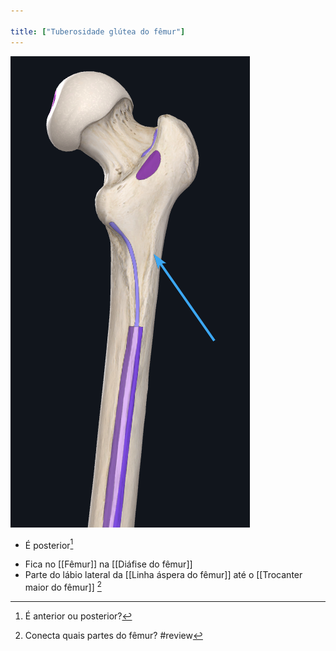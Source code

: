 ```yaml
---

title: ["Tuberosidade glútea do fêmur"]
---
```

![Pasted image 20210413150732.png](Pasted%20image%2020210413150732.png)
+ É posterior[^961274]

[^961274]: É anterior ou posterior?

+ Fica no [[Fêmur]] na [[Diáfise do fêmur]]
+ Parte do lábio lateral da [[Linha áspera do fêmur]] até o [[Trocanter maior do fêmur]] [^349403]

[^349403]: Conecta quais partes do fêmur?
#review 
